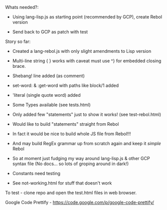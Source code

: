 Whats needed?:

- Using lang-lisp.js as starting point (recommended by GCP), create Rebol version

- Send back to GCP as patch with test


Story so far:

- Created a lang-rebol.js with only slight amendments to Lisp version

- Multi-line string { } works with caveat must use ^} for embedded closing brace.

- Shebang! line added (as comment)

- set-word: & :get-word with paths like block/1 added

- 'literal (single quote word) added

- Some Types available (see tests.html)

- Only added few "statements" just to show it works! (see test-rebol.html)

- Would like to build "statements" straight from Rebol

- In fact it would be nice to build whole JS file from Rebol!!!

- And may build RegEx grammar up from scratch again and keep it *simple* Rebol

- So at moment just fudging my way around lang-lisp.js & other GCP syntax file
  (No docs... so lots of groping around in dark!)

- Constants need testing

- See not-working.html for stuff that doesn't work


To test - clone repo and open the test.html files in web browser.

Google Code Prettify - https://code.google.com/p/google-code-prettify/
